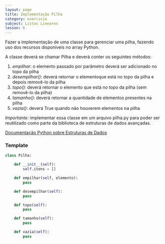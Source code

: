```yaml
---
layout: page
title: Implementação Pilha
category: exercicio
subject: Listas Lineares
lesson: 6
---
```

Fazer a implementação de uma classe para gerenciar uma pilha, fazendo uso dos recursos disponíveis no array Python.


A classe deverá se chamar Pilha e deverá conter os seguintes métodos:

1. *empilhar*: o elemento passado por parâmetro deverá ser adicionado no topo da pilha
1. *desempilhar()*: deverá retornar o elementoque está no topo da pilha e depois removê-lo da pilha
1. *topo():* deverá retornar o  elemento que está no topo da pilha (sem removê-lo da pilha)
1. *tamanho()*: deverá retornar a quantidade de elementos presentes na pilha
1. *vazia()*: deverá True quando não houverem elementos na pilha

*Importante:* implementar essa classe em um arquivo pilha.py para poder ser reutilizado como parte da biblioteca de estruturas de dados avançadas.

<a href="https://docs.python.org/pt-br/3/tutorial/datastructures.html">Documentação Python sobre Estruturas de Dados</a>

### Template

```python
class Pilha:

    def __init__(self):
        self.itens = []

    def empilhar(self, elemento):
        pass

    def desempilhar(self):
        pass

    def topo(self):
        pass

    def tamanho(self):
        pass

    def vazia(self):
        pass
```